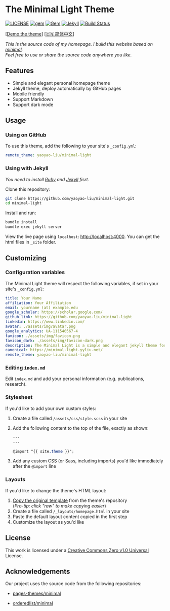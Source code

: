 # The Minimal Light Theme

[![LICENSE](https://img.shields.io/github/license/yaoyao-liu/minimal-academic)](https://github.com/yaoyao-liu/minimal-light/blob/master/LICENSE)
[![gem](https://img.shields.io/gem/v/minimal-light)](https://rubygems.org/gems/minimal-light)
[![Gem](https://img.shields.io/gem/dt/minimal-light)](https://rubygems.org/gems/minimal-light)
[![Jekyll](https://img.shields.io/badge/jekyll-%3E%3D%203.5-orange.svg)](https://jekyllrb.com/)
[![Build Status](https://travis-ci.com/yaoyao-liu/minimal-light.svg?branch=master)](https://travis-ci.com/yaoyao-liu/minimal-light)

\[[Demo the theme](https://minimal-light.yyliu.net/)\]  \[[🇨🇳 简体中文](https://github.com/yaoyao-liu/minimal-light/blob/master/README.md)\]
 
*This is the source code of my homepage. I build this website based on [minimal](https://github.com/orderedlist/minimal).*
<br>
*Feel free to use or share the source code anywhere you like.*

## Features

- Simple and elegant personal homepage theme
- Jekyll theme, deploy automatically by GitHub pages
- Mobile friendly
- Support Markdown 
- Support dark mode

## Usage

### Using on GitHub 

To use this theme, add the following to your site's `_config.yml`:

```yaml
remote_theme: yaoyao-liu/minimal-light
```

### Using with Jekyll

*You need to install [Ruby](https://www.ruby-lang.org/en/) and [Jekyll](https://jekyllrb.com/) fisrt.*

Clone this repository:

```bash
git clone https://github.com/yaoyao-liu/minimal-light.git
cd minimal-light
```
Install and run:

```bash
bundle install
bundle exec jekyll server
```
View the live page using `localhost`:
<http://localhost:4000>. You can get the html files in `_site` folder.

## Customizing

### Configuration variables

The Minimal Light theme will respect the following variables, if set in your site's `_config.yml`:

  ```yaml
title: Your Name
affiliation: Your Affiliation
email: yourname (at) example.edu
google_scholar: https://scholar.google.com/
github_link: https://github.com/yaoyao-liu/minimal-light
linkedin: https://www.linkedin.com/
avatar: ./assets/img/avatar.png
google_analytics: UA-111540567-4
favicon: ./assets/img/favicon.png
favicon_dark: ./assets/img/favicon-dark.png
description: The Minimal Light is a simple and elegant jekyll theme for academic personal homepage.
canonical: https://minimal-light.yyliu.net/
remote_theme: yaoyao-liu/minimal-light
  ```
### Editing `index.md`

Edit `index.md` and add your personal information (e.g. publications, research).

### Stylesheet

If you'd like to add your own custom styles:

1. Create a file called `/assets/css/style.scss` in your site
2. Add the following content to the top of the file, exactly as shown:

    ```scss
    ---
    ---

    @import "{{ site.theme }}";
    ```
3. Add any custom CSS (or Sass, including imports) you'd like immediately after the `@import` line

### Layouts

If you'd like to change the theme's HTML layout:

1. [Copy the original template](https://github.com/yaoyao-liu/minimal-light/blob/master/_layouts/homepage.html) from the theme's repository<br />(*Pro-tip: click "raw" to make copying easier*)
2. Create a file called `/_layouts/homepage.html` in your site
3. Paste the default layout content copied in the first step
4. Customize the layout as you'd like

## License

This work is licensed under a [Creative Commons Zero v1.0 Universal](https://github.com/yaoyao-liu/minimal-light/blob/master/LICENSE) License.

## Acknowledgements

Our project uses the source code from the following repositories:

* [pages-themes/minimal](https://github.com/pages-themes/minimal)

* [orderedlist/minimal](https://github.com/orderedlist/minimal)
